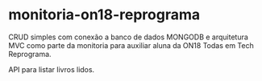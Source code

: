 # monitoria-on18-reprograma

CRUD simples com conexão a banco de dados MONGODB e arquitetura MVC como parte da monitoria para auxiliar aluna da ON18 Todas em Tech Reprograma.

API para listar livros lidos.